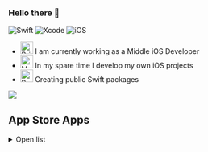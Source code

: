 ### Hello there 👋

![Swift](https://img.shields.io/badge/swift-F54A2A?style=for-the-badge&logo=swift&logoColor=white)
![Xcode](https://img.shields.io/badge/Xcode-007ACC?style=for-the-badge&logo=Xcode&logoColor=white)
![iOS](https://img.shields.io/badge/iOS-000000?style=for-the-badge&logo=ios&logoColor=white)
  
- <img src="https://raw.githubusercontent.com/Tarikul-Islam-Anik/Animated-Fluent-Emojis/master/Emojis/Objects/Briefcase.png" alt="Briefcase" width="25" height="25" /> I am currently working as a Middle iOS Developer
- <img src="https://raw.githubusercontent.com/Tarikul-Islam-Anik/Animated-Fluent-Emojis/master/Emojis/People%20with%20professions/Man%20Technologist%20Light%20Skin%20Tone.png" alt="Man Technologist Light Skin Tone" width="25" height="25" /> In my spare time I develop my own iOS projects
- <img src="https://raw.githubusercontent.com/Tarikul-Islam-Anik/Animated-Fluent-Emojis/master/Emojis/Objects/Package.png" alt="Package" width="25" height="25" /> Creating public Swift packages

<picture>
  <source
    srcset="https://github-readme-stats.vercel.app/api?username=moslienko&layout=compact&show_icons=true&hide_rank=true&count_private=true&theme=dark"
    media="(prefers-color-scheme: dark)"
  />
  <source
    srcset="https://github-readme-stats.vercel.app/api?username=moslienko&layout=compact&show_icons=true&hide_rank=true&count_private=true"
    media="(prefers-color-scheme: light), (prefers-color-scheme: no-preference)"
  />
  <img src="https://github-readme-stats.vercel.app/api?username=moslienko&layout=compact&show_icons=true&hide_rank=true&count_private=true" />
</picture>

## App Store Apps
<details>
  <summary>Open list</summary>
  
## 🔗 Emilie Saver
![Static Badge](https://img.shields.io/badge/%2015%2B-blue?logo=ios&logoColor=white)
![Static Badge](https://img.shields.io/badge/Swift-orange?logo=swift&logoColor=white)
![Static Badge](https://img.shields.io/badge/SwiftUI-darkblue)
![Static Badge](https://img.shields.io/badge/MVC-grey)
![Static Badge](https://img.shields.io/badge/Core_Data-green?logo=database)

* [Emilie Saver](https://apps.apple.com/ru/app/emiliesaver/id6477340392) is a personal organizer to save, manage and synchronize information in one convenient place. With this application, easily save links, images, notes and more so you can access them anytime, anywhere. Synchronization between devices in iCloud, created an extension for sharings. Access to advanced features through subscription services.
![Screenshots](https://i.imgur.com/IrbNFlf.png)

## 🚶‍♂️ Walking Route App
![Static Badge](https://img.shields.io/badge/%2014%2B-blue?logo=ios&logoColor=white)
![Static Badge](https://img.shields.io/badge/Swift-orange?logo=swift&logoColor=white)
![Static Badge](https://img.shields.io/badge/SwiftUI-darkblue)
![Static Badge](https://img.shields.io/badge/MVC-grey)
![Static Badge](https://img.shields.io/badge/Firebase-red?logo=firebase&logoColor=white)

* [Walking Route App](https://apps.apple.com/app/walking-route-app/id6447520112) is an app for creating individual routes for walking based on preferences and interests. The algorithm of routes generation, registration, authorization, saving routes to profile is implemented. Support push notifications. Access to all features through auto-renewable subscription. Most of the application parameters can be remote configured through the admin panel.
![Screenshots](https://i.imgur.com/GYZ8j8d.png)

## 🌙 Diary Of My Dreams
![Static Badge](https://img.shields.io/badge/%2012%2B-blue?logo=ios&logoColor=white)
![Static Badge](https://img.shields.io/badge/Swift-orange?logo=swift&logoColor=white)
![Static Badge](https://img.shields.io/badge/UIKit-red)
![Static Badge](https://img.shields.io/badge/MVVM-grey)
![Static Badge](https://img.shields.io/badge/Realm-purple?logo=realm)

* [Diary Of My Dreams](https://apps.apple.com/app/diary-of-my-dreams/id1485091289) is an advanced dream recording app. Backup system, data export, statistics screens, audio recording are implemented. Supports dark theme. Widgets, notifications and more are available. In-app purchase of the full version.  
![Screenshots](https://i.imgur.com/Lodnlg3.png)

## 💤 Sleep Time Calc
![Static Badge](https://img.shields.io/badge/%2014%2B-blue?logo=ios&logoColor=white)
![Static Badge](https://img.shields.io/badge/Swift-orange?logo=swift&logoColor=white)
![Static Badge](https://img.shields.io/badge/SwiftUI-darkblue)
![Static Badge](https://img.shields.io/badge/MVC-grey)
![Static Badge](https://img.shields.io/badge/Core_Data-green?logo=database)

* [Sleep Time Calc](https://apps.apple.com/app/sleep-time-calc/id1480080607) is a sleep time calculator to help calculate the optimal time to wake up and fall asleep and customize sleep cycles.
![Screenshots](https://i.imgur.com/IgAJ5Vf.png)

## 🧘‍♂️ Avirati
![Static Badge](https://img.shields.io/badge/%2014%2B-blue?logo=ios&logoColor=white)
![Static Badge](https://img.shields.io/badge/Swift-orange?logo=swift&logoColor=white)
![Static Badge](https://img.shields.io/badge/UIKit-red)
![Static Badge](https://img.shields.io/badge/MVC-grey)
![Static Badge](https://img.shields.io/badge/Core_Data-green?logo=database)
![Static Badge](https://img.shields.io/badge/Firebase-red?logo=firebase&logoColor=white)

* [Avirati](https://apps.apple.com/app/avirati/id1453122625) is a meditation app, where you can choose a sound from the collection, create your own mix of sounds or start meditating in silence. For meditation is customizable interval and duration, as well as their sounds. It has statistics, a widget, and Siri Shortcut. In-app purchase of the full version.
 ![Screenshots](https://i.imgur.com/8Z55G26.png)

## 🚌 Transport of Barnaul
![Static Badge](https://img.shields.io/badge/%2011%2B-blue?logo=ios&logoColor=white)
![Static Badge](https://img.shields.io/badge/watchOS_4.3%2B-blue?logo=apple&logoColor=white)
![Static Badge](https://img.shields.io/badge/Swift-orange?logo=swift&logoColor=white)
![Static Badge](https://img.shields.io/badge/UIKit-red)
![Static Badge](https://img.shields.io/badge/MVC-grey)
![Static Badge](https://img.shields.io/badge/Core_Data-green?logo=database)

* [Transport of Barnaul](https://apps.apple.com/app/barnaul-public-transport/id1452430457) is an application for getting current information about public transport in one particular city.
 ![Screenshots](https://i.imgur.com/3nsrNpz.png)
  </details>